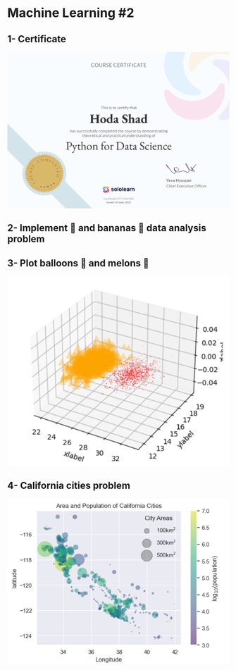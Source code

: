 # Machine Learning #2


## 1- Certificate

![img.png](images%2Fimg.png)

## 2- Implement 🍎 and bananas 🍌 data analysis problem

## 3- Plot balloons 🎈 and melons 🍈

![img_1.png](images%2Fimg_1.png)

## 4- California cities problem
![img_1.png](images%2Fimg_4.png)
